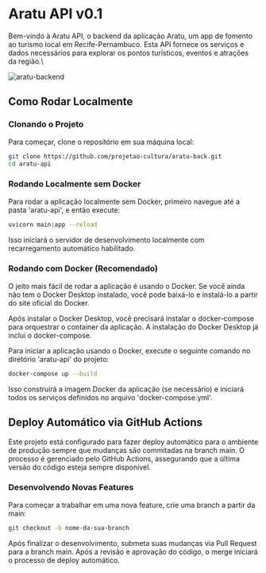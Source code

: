 # Aratu API v0.1

Bem-vindo à Aratu API, o backend da aplicação Aratu, um app de fomento ao turismo local em Recife-Pernambuco. Esta API fornece os serviços e dados necessários para explorar os pontos turísticos, eventos e atrações da região.\

![aratu-backend](https://github.com/user-attachments/assets/498686ad-412c-427b-a0a6-dace33681f73)


## Como Rodar Localmente

### Clonando o Projeto

Para começar, clone o repositório em sua máquina local:

```bash
git clone https://github.com/projetao-cultura/aratu-back.git
cd aratu-api
```

### Rodando Localmente sem Docker

Para rodar a aplicação localmente sem Docker, primeiro navegue até a pasta 'aratu-api', e então execute:

```bash
uvicorn main:app --reload
```

Isso iniciará o servidor de desenvolvimento localmente com recarregamento automático habilitado.

### Rodando com Docker (Recomendado)

O jeito mais fácil de rodar a aplicação é usando o Docker. Se você ainda não tem o Docker Desktop instalado, você pode baixá-lo e instalá-lo a partir do site oficial do Docker.

Após instalar o Docker Desktop, você precisará instalar o docker-compose para orquestrar o container da aplicação. A instalação do Docker Desktop já inclui o docker-compose.

Para iniciar a aplicação usando o Docker, execute o seguinte comando no diretório 'aratu-api' do projeto:

```bash
docker-compose up --build
```

Isso construirá a imagem Docker da aplicação (se necessário) e iniciará todos os serviços definidos no arquivo 'docker-compose.yml'.

## Deploy Automático via GitHub Actions

Este projeto está configurado para fazer deploy automático para o ambiente de produção sempre que mudanças são commitadas na branch main. O processo é gerenciado pelo GitHub Actions, assegurando que a última versão do código esteja sempre disponível.

### Desenvolvendo Novas Features

Para começar a trabalhar em uma nova feature, crie uma branch a partir da main:

```bash
git checkout -b nome-da-sua-branch
```

Após finalizar o desenvolvimento, submeta suas mudanças via Pull Request para a branch main. Após a revisão e aprovação do código, o merge iniciará o processo de deploy automático.
